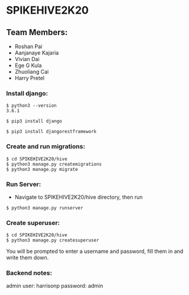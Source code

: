 # SPIKEHIVE2K20

## Team Members:
- Roshan Pai
- Aanjanaye Kajaria
- Vivian Dai
- Ege G Kula
- Zhuoliang Cai
- Harry Pretel

### Install django:
```
$ python3 --version
3.6.1

$ pip3 install django

$ pip3 install djangorestframework
```

### Create and run migrations:
```
$ cd SPIKEHIVE2K20/hive
$ python3 manage.py createmigrations
$ python3 manage.py migrate
```


### Run Server:
- Navigate to SPIKEHIVE2K20/hive directory, then run
```
$ python3 manage.py runserver
```

### Create superuser:
```
$ cd SPIKEHIVE2K20/hive
$ python3 manage.py createsuperuser
```
You will be prompted to enter a username and password, fill them in and write them down.

### Backend notes:
admin user: harrisonp
password: admin
